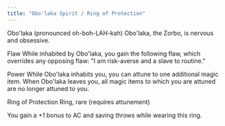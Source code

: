 ```yaml
---
title: "Obo'laka Spirit / Ring of Protection"
---
```

Obo'laka
(pronounced oh-boh-LAH-kah)
Obo'laka, the Zorbo, is nervous and obsessive.

Flaw
While inhabited by Obo'laka, you gain the following flaw, which overrides any opposing flaw: "I am risk-averse and a slave to routine."

Power
While Obo'laka inhabits you, you can attune to one additional magic item. When Obo'laka leaves you, all magic items to which you are attuned are no longer attuned to you.

Ring of Protection
Ring, rare (requires attunement)

You gain a +1 bonus to AC and saving throws while wearing this ring.

